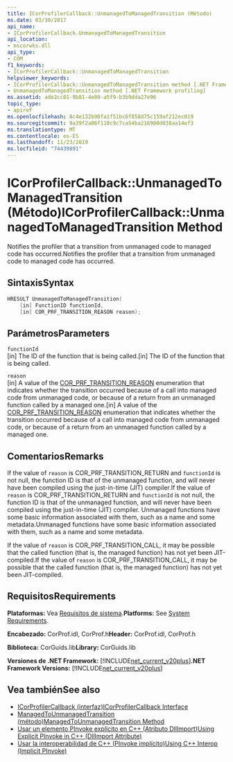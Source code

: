 ```yaml
---
title: ICorProfilerCallback::UnmanagedToManagedTransition (Método)
ms.date: 03/30/2017
api_name:
- ICorProfilerCallback.UnmanagedToManagedTransition
api_location:
- mscorwks.dll
api_type:
- COM
f1_keywords:
- ICorProfilerCallback::UnmanagedToManagedTransition
helpviewer_keywords:
- ICorProfilerCallback::UnmanagedToManagedTransition method [.NET Framework profiling]
- UnmanagedToManagedTransition method [.NET Framework profiling]
ms.assetid: ade2cc01-9b81-4e09-a5f9-b3b9dda27e96
topic_type:
- apiref
ms.openlocfilehash: 8c4e132b90fa1f51bc6f858d75c159af212ec019
ms.sourcegitcommit: 9a39f2a06f110c9c7ca54ba216900d038aa14ef3
ms.translationtype: MT
ms.contentlocale: es-ES
ms.lasthandoff: 11/23/2019
ms.locfileid: "74439891"
---
```

# <a name="icorprofilercallbackunmanagedtomanagedtransition-method"></a><span data-ttu-id="27693-102">ICorProfilerCallback::UnmanagedToManagedTransition (Método)</span><span class="sxs-lookup"><span data-stu-id="27693-102">ICorProfilerCallback::UnmanagedToManagedTransition Method</span></span>
<span data-ttu-id="27693-103">Notifies the profiler that a transition from unmanaged code to managed code has occurred.</span><span class="sxs-lookup"><span data-stu-id="27693-103">Notifies the profiler that a transition from unmanaged code to managed code has occurred.</span></span>  
  
## <a name="syntax"></a><span data-ttu-id="27693-104">Sintaxis</span><span class="sxs-lookup"><span data-stu-id="27693-104">Syntax</span></span>  
  
```cpp  
HRESULT UnmanagedToManagedTransition(  
    [in] FunctionID functionId,  
    [in] COR_PRF_TRANSITION_REASON reason);  
```  
  
## <a name="parameters"></a><span data-ttu-id="27693-105">Parámetros</span><span class="sxs-lookup"><span data-stu-id="27693-105">Parameters</span></span>  
 `functionId`  
 <span data-ttu-id="27693-106">[in] The ID of the function that is being called.</span><span class="sxs-lookup"><span data-stu-id="27693-106">[in] The ID of the function that is being called.</span></span>  
  
 `reason`  
 <span data-ttu-id="27693-107">[in] A value of the [COR_PRF_TRANSITION_REASON](../../../../docs/framework/unmanaged-api/profiling/cor-prf-transition-reason-enumeration.md) enumeration that indicates whether the transition occurred because of a call into managed code from unmanaged code, or because of a return from an unmanaged function called by a managed one.</span><span class="sxs-lookup"><span data-stu-id="27693-107">[in] A value of the [COR_PRF_TRANSITION_REASON](../../../../docs/framework/unmanaged-api/profiling/cor-prf-transition-reason-enumeration.md) enumeration that indicates whether the transition occurred because of a call into managed code from unmanaged code, or because of a return from an unmanaged function called by a managed one.</span></span>  
  
## <a name="remarks"></a><span data-ttu-id="27693-108">Comentarios</span><span class="sxs-lookup"><span data-stu-id="27693-108">Remarks</span></span>  
 <span data-ttu-id="27693-109">If the value of `reason` is COR_PRF_TRANSITION_RETURN and `functionId` is not null, the function ID is that of the unmanaged function, and will never have been compiled using the just-in-time (JIT) compiler.</span><span class="sxs-lookup"><span data-stu-id="27693-109">If the value of `reason` is COR_PRF_TRANSITION_RETURN and `functionId` is not null, the function ID is that of the unmanaged function, and will never have been compiled using the just-in-time (JIT) compiler.</span></span> <span data-ttu-id="27693-110">Unmanaged functions have some basic information associated with them, such as a name and some metadata.</span><span class="sxs-lookup"><span data-stu-id="27693-110">Unmanaged functions have some basic information associated with them, such as a name and some metadata.</span></span>  
  
 <span data-ttu-id="27693-111">If the value of `reason` is COR_PRF_TRANSITION_CALL, it may be possible that the called function (that is, the managed function) has not yet been JIT-compiled.</span><span class="sxs-lookup"><span data-stu-id="27693-111">If the value of `reason` is COR_PRF_TRANSITION_CALL, it may be possible that the called function (that is, the managed function) has not yet been JIT-compiled.</span></span>  
  
## <a name="requirements"></a><span data-ttu-id="27693-112">Requisitos</span><span class="sxs-lookup"><span data-stu-id="27693-112">Requirements</span></span>  
 <span data-ttu-id="27693-113">**Plataformas:** Vea [Requisitos de sistema](../../../../docs/framework/get-started/system-requirements.md).</span><span class="sxs-lookup"><span data-stu-id="27693-113">**Platforms:** See [System Requirements](../../../../docs/framework/get-started/system-requirements.md).</span></span>  
  
 <span data-ttu-id="27693-114">**Encabezado:** CorProf.idl, CorProf.h</span><span class="sxs-lookup"><span data-stu-id="27693-114">**Header:** CorProf.idl, CorProf.h</span></span>  
  
 <span data-ttu-id="27693-115">**Biblioteca:** CorGuids.lib</span><span class="sxs-lookup"><span data-stu-id="27693-115">**Library:** CorGuids.lib</span></span>  
  
 <span data-ttu-id="27693-116">**Versiones de .NET Framework:** [!INCLUDE[net_current_v20plus](../../../../includes/net-current-v20plus-md.md)]</span><span class="sxs-lookup"><span data-stu-id="27693-116">**.NET Framework Versions:** [!INCLUDE[net_current_v20plus](../../../../includes/net-current-v20plus-md.md)]</span></span>  
  
## <a name="see-also"></a><span data-ttu-id="27693-117">Vea también</span><span class="sxs-lookup"><span data-stu-id="27693-117">See also</span></span>

- [<span data-ttu-id="27693-118">ICorProfilerCallback (interfaz)</span><span class="sxs-lookup"><span data-stu-id="27693-118">ICorProfilerCallback Interface</span></span>](../../../../docs/framework/unmanaged-api/profiling/icorprofilercallback-interface.md)
- [<span data-ttu-id="27693-119">ManagedToUnmanagedTransition (método)</span><span class="sxs-lookup"><span data-stu-id="27693-119">ManagedToUnmanagedTransition Method</span></span>](../../../../docs/framework/unmanaged-api/profiling/icorprofilercallback-managedtounmanagedtransition-method.md)
- [<span data-ttu-id="27693-120">Usar un elemento PInvoke explícito en C++ (Atributo DllImport)</span><span class="sxs-lookup"><span data-stu-id="27693-120">Using Explicit PInvoke in C++ (DllImport Attribute)</span></span>](/cpp/dotnet/using-explicit-pinvoke-in-cpp-dllimport-attribute)
- [<span data-ttu-id="27693-121">Usar la interoperabilidad de C++ (PInvoke implícito)</span><span class="sxs-lookup"><span data-stu-id="27693-121">Using C++ Interop (Implicit PInvoke)</span></span>](/cpp/dotnet/using-cpp-interop-implicit-pinvoke)
